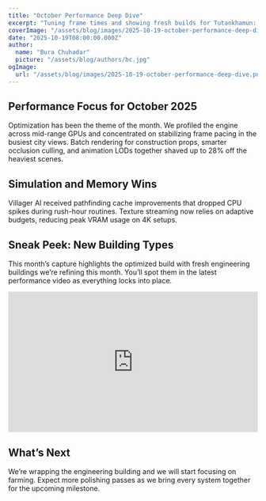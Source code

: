 ```yaml
---
title: "October Performance Deep Dive"
excerpt: "Tuning frame times and showing fresh builds for Tutankhamun: Builders of the Eternal"
coverImage: "/assets/blog/images/2025-10-19-october-performance-deep-dive.png"
date: "2025-10-19T08:00:00.000Z"
author:
  name: "Bura Chuhadar"
  picture: "/assets/blog/authors/bc.jpg"
ogImage:
  url: "/assets/blog/images/2025-10-19-october-performance-deep-dive.png"
---
```


## Performance Focus for October 2025

Optimization has been the theme of the month. We profiled the engine across mid-range GPUs and concentrated on stabilizing frame pacing in the busiest city views. Batch rendering for construction props, smarter occlusion culling, and animation LODs together shaved up to 28% off the heaviest scenes.

## Simulation and Memory Wins

Villager AI received pathfinding cache improvements that dropped CPU spikes during rush-hour routines. Texture streaming now relies on adaptive budgets, reducing peak VRAM usage on 4K setups.

## Sneak Peek: New Building Types

This month’s capture highlights the optimized build with fresh engineering buildings we’re refining this month. You’ll spot them in the latest performance video as everything locks into place.

<!-- Replace VIDEO_ID with the YouTube identifier once the upload is live. -->
<iframe
  src="https://player.mux.com/4Col4o00H3qQHlzMZOo1F3c02JBCWFDH01jzJk9svAEvu4?metadata-video-title=2025-10-19-october-performance-deep-dive&video-title=2025-10-19-october-performance-deep-dive"
  style="width: 100%; border: none; aspect-ratio: 16/9;"
  allow="accelerometer; gyroscope; autoplay; encrypted-media; picture-in-picture;"
  allowfullscreen
></iframe>

## What’s Next

We’re wrapping the engineering building and we will start focusing on farming. Expect more polishing passes as we bring every system together for the upcoming milestone.
